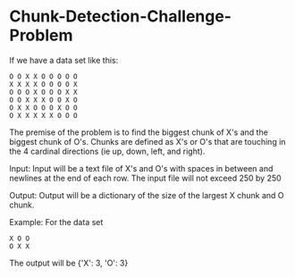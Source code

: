 # Chunk-Detection-Challenge-Problem

If we have a data set like this:  
```O O O O X O O O O  
O O X X O O O O O  
X X X X O O O O X  
O O O X O O O X X  
O O X X X O O X O  
O X X O O O X O O  
O X X X X X O O O  
```
The premise of the problem is to find the biggest chunk of X's and the biggest chunk of O's.
Chunks are defined as X's or O's that are touching in the 4 cardinal directions (ie up, down, left, and right).

Input:
Input will be a text file of X's and O's with spaces in between and newlines at the end of each row.
The input file will not exceed 250 by 250

Output:
Output will be a dictionary of the size of the largest X chunk and O chunk.

Example:
For the data set  
```X X O  
X O O  
O X X  
```
The output will be
{'X': 3, 'O': 3}

